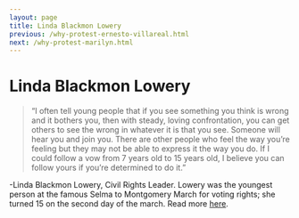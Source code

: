 ```yaml
---
layout: page
title: Linda Blackmon Lowery
previous: /why-protest-ernesto-villareal.html
next: /why-protest-marilyn.html
---
```


Linda Blackmon Lowery
=================

>“I often tell young people that if you see something you think is wrong and it bothers you, then with steady, loving confrontation, you can get others to see the wrong in whatever it is that you see. Someone will hear you and join you. There are other people who feel the way you’re feeling but they may not be able to express it the way you do. If I could follow a vow from 7 years old to 15 years old, I believe you can follow yours if you’re determined to do it.” 

-Linda Blackmon Lowery, Civil Rights Leader. Lowery was the youngest person at the famous Selma to Montgomery March for voting rights; she turned 15 on the second day of the march. Read more [here](http://facingtoday.facinghistory.org/why-i-marched-for-civil-rights-at-15-with-martin-luther-king-jr).
